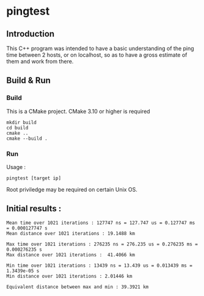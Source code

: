 # pingtest

## Introduction

This C++ program was intended to have a basic understanding of the ping time between 2 hosts, or on localhost, so as to have a gross estimate of them and work from there.

## Build & Run

### Build

This is a CMake project. CMake 3.10 or higher is required

```
mkdir build
cd build
cmake ..
cmake --build .
```

### Run

Usage : 

```pingtest [target ip]```

Root priviledge may be required on certain Unix OS. 

## Initial results :

```
Mean time over 1021 iterations : 127747 ns = 127.747 us = 0.127747 ms = 0.000127747 s
Mean distance over 1021 iterations : 19.1488 km

Max time over 1021 iterations : 276235 ns = 276.235 us = 0.276235 ms = 0.000276235 s
Max distance over 1021 iterations :  41.4066 km

Min time over 1021 iterations : 13439 ns = 13.439 us = 0.013439 ms = 1.3439e-05 s
Min distance over 1021 iterations : 2.01446 km

Equivalent distance between max and min : 39.3921 km
```
